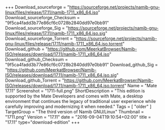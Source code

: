 +++
Download_sourceforge = "https://sourceforge.net/projects/namib-gnu-linux/files/release/17.11/namib-1711_x86_64.iso"
Download_sourceforge_Checksum = "9f5ca4fadd3b77e86cf6c0728b2840dd97e0bb91"
Download_sourceforge_Sig = "https://sourceforge.net/projects/namib-gnu-linux/files/release/17.11/namib-1711_x86_64.iso.sig"
Download_sourceforge_Torrent = "https://sourceforge.net/projects/namib-gnu-linux/files/release/17.11/namib-1711_x86_64.iso.torrent"
Download_github = "https://github.com/MeerkatBrowser/Namib-ISO/releases/download/17.11/namib-1711_x86_64.iso"
Download_github_Checksum = "9f5ca4fadd3b77e86cf6c0728b2840dd97e0bb91"
Download_github_Sig = "https://github.com/MeerkatBrowser/Namib-ISO/releases/download/17.11/namib-1711_x86_64.iso.sig"
Download_github_Torrent = "https://github.com/MeerkatBrowser/Namib-ISO/releases/download/17.11/namib-1711_x86_64.iso.torrent"
Name = "Mate 17.11"
Screenshot = "1711-full.png"
ShortDescription = "This edition is supported by the Mate Developers and comes with Mate, a desktop environment that continues the legacy of traditional user experience while carefully improving and modernizing it when needed."
Tags = [ "older" ]
TargetGroup = "The third version of Namib GNU/Linux"
Thumbnail = "1711.png"
Version = "17.11"
date = "2016-09-04T19:10:54+02:00"
title = "17.11"
type="download-edition"
+++

